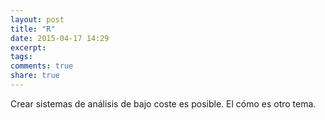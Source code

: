 ```yaml
---
layout: post
title: "R"
date: 2015-04-17 14:29
excerpt: 
tags: 
comments: true 
share: true 
---
```


Crear sistemas de análisis de bajo coste es posible. El cómo es otro tema.

